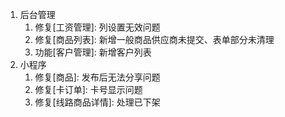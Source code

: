 1. 后台管理
   1. 修复[工资管理]: 列设置无效问题
   2. 修复[商品列表]: 新增一般商品供应商未提交、表单部分未清理
   3. 功能[客户管理]: 新增客户列表
2. 小程序
   1. 修复[商品]: 发布后无法分享问题
   2. 修复[卡订单]: 卡号显示问题
   3. 修复[线路商品详情]: 处理已下架
